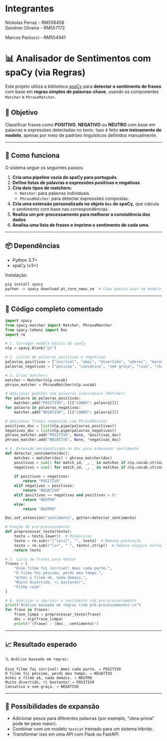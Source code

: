 # Integrantes
Nickolas Ferraz - RM558458   
Sandron Oliveira - RM557172

Marcos Paolucci - RM554941


# 📊 Analisador de Sentimentos com spaCy (via Regras)

Este projeto utiliza a biblioteca [spaCy](https://spacy.io/) para **detectar o sentimento de frases** com base em **regras simples de palavras-chave**, usando os componentes `Matcher` e `PhraseMatcher`.

## 🚀 Objetivo

Classificar frases como **POSITIVO**, **NEGATIVO** ou **NEUTRO** com base em palavras e expressões detectadas no texto. Isso é feito **sem treinamento de modelo**, apenas por meio de padrões linguísticos definidos manualmente.

---

## 🧠 Como funciona

O sistema segue os seguintes passos:

1. **Cria uma pipeline vazia do spaCy para português**.
2. **Define listas de palavras e expressões positivas e negativas**.
3. **Cria dois tipos de matchers:**
   - `Matcher`: para palavras individuais.
   - `PhraseMatcher`: para detectar expressões compostas.
4. **Cria uma extensão personalizada no objeto `Doc` do spaCy**, que calcula o sentimento com base nas correspondências.
5. **Realiza um pré-processamento para melhorar a consistência dos dados**
6. **Analisa uma lista de frases e imprime o sentimento de cada uma**.

---

## 📦 Dependências

- Python 3.7+
- spaCy (v3+)

Instalação:
```bash
pip install spacy
python -m spacy download pt_core_news_sm  # Caso queira usar um modelo treinado futuramente
```

---

## 🧾 Código completo comentado

```python
import spacy
from spacy.matcher import Matcher, PhraseMatcher
from spacy.tokens import Doc
import re

# 1. Carregar modelo básico do spaCy
nlp = spacy.blank("pt")

# 2. Listas de palavras positivas e negativas
palavras_positivas = ["incrível", "amei", "divertido", "adorei", "maravilhosa", "obra-prima", "bom", "superou", "gostei", "linda", "recomendo"]
palavras_negativas = ["péssimo", "cansativo", "sem graça", "ruim", "chato", "decepcionante", "horrível", "sono", "mal feito", "sem sentido"]

# 3. Criar matchers
matcher = Matcher(nlp.vocab)
phrase_matcher = PhraseMatcher(nlp.vocab)

# Adicionar padrões com palavras individuais (Matcher)
for palavra in palavras_positivas:
    matcher.add("POSITIVO", [[{"LOWER": palavra}]])
for palavra in palavras_negativas:
    matcher.add("NEGATIVO", [[{"LOWER": palavra}]])

# Adicionar frases compostas com PhraseMatcher
positivas_doc = list(nlp.pipe(palavras_positivas))
negativas_doc = list(nlp.pipe(palavras_negativas))
phrase_matcher.add("POSITIVO", None, *positivas_doc)
phrase_matcher.add("NEGATIVO", None, *negativas_doc)

# 4. Extensão personalizada no Doc para armazenar sentimento
def detectar_sentimento(doc):
    matches = matcher(doc) + phrase_matcher(doc)
    positivos = sum(1 for match_id, _, _ in matches if nlp.vocab.strings[match_id] == "POSITIVO")
    negativos = sum(1 for match_id, _, _ in matches if nlp.vocab.strings[match_id] == "NEGATIVO")
    
    if positivos > negativos:
        return "POSITIVO"
    elif negativos > positivos:
        return "NEGATIVO"
    elif positivos == negativos and positivos > 0:
        return "NEUTRO"
    else:
        return "NEUTRO"

Doc.set_extension("sentimento", getter=detectar_sentimento)

# Função de pré-processamento
def preprocessar_texto(texto):
    texto = texto.lower()  # Minúsculas
    texto = re.sub(r"[^\w\s]", "", texto)  # Remove pontuação
    texto = re.sub(r"\s+", " ", texto).strip()  # Remove espaços extras
    return texto

# 5. Lista de frases para testar
frases = [
    "Esse filme foi incrível! Amei cada parte.",
    "O filme foi péssimo, perdi meu tempo.",
    "Achei o filme ok, nada demais.",
    "Muito divertido, ri bastante!",
    "Filme ruim"
]

# 6. Analisar e imprimir o sentimento com pré-processamento
print("Análise baseada em regras (com pré-processamento):\n")
for frase in frases:
    frase_limpa = preprocessar_texto(frase)
    doc = nlp(frase_limpa)
    print(f"{frase} : {doc._.sentimento}")

```

---

## 📈 Resultado esperado

```
🔍 Análise baseada em regras:

Esse filme foi incrível! Amei cada parte. → POSITIVO  
O filme foi péssimo, perdi meu tempo. → NEGATIVO  
Achei o filme ok, nada demais. → NEUTRO  
Muito divertido, ri bastante! → POSITIVO  
Cansativo e sem graça. → NEGATIVO  
```

---

## 🧩 Possibilidades de expansão

- Adicionar pesos para diferentes palavras (por exemplo, "obra-prima" pode ter peso maior).
- Combinar com um modelo `textcat` treinado para um sistema híbrido.
- Transformar isso em uma API com Flask ou FastAPI.
